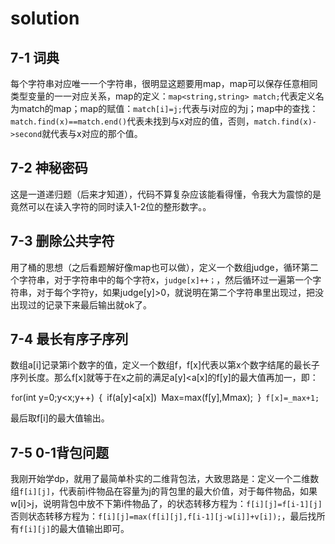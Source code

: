 # solution

## **7-1 词典**

每个字符串对应唯一一个字符串，很明显这题要用map，map可以保存任意相同类型变量的一一对应关系，map的定义：`map<string,string> match;`代表定义名为match的map；map的赋值：`match[i]=j;`代表与i对应的为j；map中的查找：`match.find(x)==match.end()`代表未找到与x对应的值，否则，`match.find(x)->second`就代表与x对应的那个值。

## **7-2 神秘密码**

这是一道递归题（后来才知道），代码不算复杂应该能看得懂，令我大为震惊的是竟然可以在读入字符的同时读入1-2位的整形数字。。

## **7-3 删除公共字符**

用了桶的思想（之后看题解好像map也可以做），定义一个数组judge，循环第二个字符串，对于字符串中的每个字符x，`judge[x]++；`，然后循环过一遍第一个字符串，对于每个字符y，如果judge[y]>0，就说明在第二个字符串里出现过，把没出现过的记录下来最后输出就ok了。

## **7-4 最长有序子序列**

数组a[i]记录第i个数字的值，定义一个数组f，f[x]代表以第x个数字结尾的最长子序列长度。那么f[x]就等于在x之前的满足a[y]<a[x]的f[y]的最大值再加一，即：

`fo`r(int y=0;y<x;y++)`
			`{`
				`if(a[y]<a[x])`
				`Max=max(f[y],Mmax);`
			`}`
			f[x]=_max+1;`

最后取f[i]的最大值输出。

## **7-5 0-1背包问题**

我刚开始学dp，就用了最简单朴实的二维背包法，大致思路是：定义一个二维数组`f[i][j]`，代表前i件物品在容量为j的背包里的最大价值，对于每件物品，如果w[i]>j，说明背包中放不下第i件物品了，的状态转移方程为：`f[i][j]=f[i-1][j]` 否则状态转移方程为：`f[i][j]=max(f[i][j],f[i-1][j-w[i]]+v[i]);`，最后找所有`f[i][j]`的最大值输出即可。